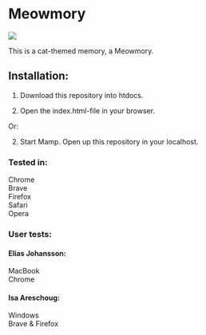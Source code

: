 # Meowmory

<img src="https://media.giphy.com/media/mhDwIpbsgGKk/giphy.gif">

This is a cat-themed memory, a Meowmory.

## Installation:
1. Download this repository into htdocs.

2. Open the index.html-file in your browser.

Or:  
  
2. Start Mamp. Open up this repository in your localhost.

### Tested in:
Chrome  
Brave  
Firefox  
Safari  
Opera  

### User tests:
#### Elias Johansson:  
MacBook  
Chrome  

#### Isa Areschoug:
Windows  
Brave & Firefox  
